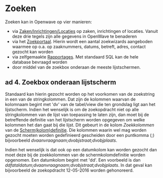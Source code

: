 # Zoeken

Zoeken kan in Openwave op vier manieren:

- via [Zaken/Inrichtingen/Locaties](/probleemoplossing/module_overstijgende_schermen/zaken_inrichtingen_locaties/README.md) op zaken, inrichtingen of locaties. Vanuit deze drie tegels zijn alle gegevens in OpenWave te benaderen
- via het [Zoekportaal](/probleemoplossing/portalen_en_moduleschermen/zoekportaal.md). Hierin wordt een aantal zoekwizards aangeboden waarmee op o.a. op zaaknummers, datums, betreft, adres, contact gezocht kan worden
- via zelfgemaakte [Rapportages](../../../instellen_inrichten/rapportages.md). Met standaard SQL kan de hele database bevraagd worden
- door middel van de zoekbox onderaan de meeste lijstschermen.

## ad 4. Zoekbox onderaan lijstscherm

Standaard kan hierin gezocht worden op het voorkomen van de zoekstring in een van de stringkolommen. Dat zijn de kolommen waarvan de kolomnaam begint met 'dv' van de tabel/view die ten grondslag ligt aan het lijstscherm. Indien het wenselijk is om de zoekopdracht niet op alle stringkolommen van de lijst van toepassing te laten zijn, dan moet bij de betreffende definitie van het lijstscherm worden opgegeven om welke kolommen het dan gaat bij die lijst. Dit gebeurt in de kolom *Zoekkolommen* van de [Scherm(kolom)definitie](../../../instellen_inrichten/schermdefinitie/README.md). Die kolommen waarin wel mag worden gezocht moeten worden gedefinieerd gescheiden door een puntkomma (;) bijvoorbeeld *dvaanvraagnaam;dvobjstraat;dvobjplaats*.

Indien het wenselijk is dat ook op een datumkolom kan worden gezocht dan moet deze bij de zoekkolommen van de schermkolomdefinitie worden opgenomen. Een datumkolom begint met 'dd'. Een voorbeeld is dan *ddfataldatum;dvaanvraagnaam;dvobjstraat;dvobjplaats*.
In dat geval kan bijvoorbeeld de zoekopdracht 12-05-2016 worden gehonoreerd.
